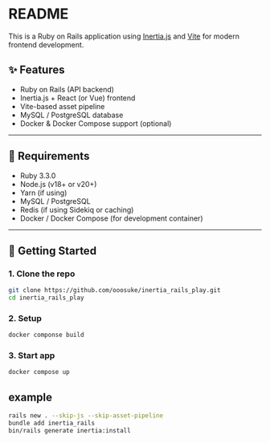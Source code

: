 # README

This is a Ruby on Rails application using [Inertia.js](https://inertiajs.com/) and [Vite](https://vitejs.dev/) for modern frontend development.

## ✨ Features

- Ruby on Rails (API backend)
- Inertia.js + React (or Vue) frontend
- Vite-based asset pipeline
- MySQL / PostgreSQL database
- Docker & Docker Compose support (optional)

---

## 🔧 Requirements

- Ruby 3.3.0
- Node.js (v18+ or v20+)
- Yarn (if using)
- MySQL / PostgreSQL
- Redis (if using Sidekiq or caching)
- Docker / Docker Compose (for development container)

---

## 🚀 Getting Started

### 1. Clone the repo

```bash
git clone https://github.com/ooosuke/inertia_rails_play.git
cd inertia_rails_play
```

### 2. Setup

```bash
docker componse build
```

### 3. Start app

```bash
docker compose up
```

## example

```bash
rails new . --skip-js --skip-asset-pipeline
bundle add inertia_rails
bin/rails generate inertia:install
```